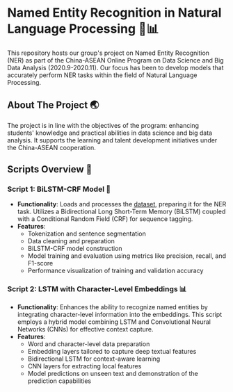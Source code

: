 # Named Entity Recognition in Natural Language Processing 🤖📊

This repository hosts our group's project on Named Entity Recognition (NER) as part of the China-ASEAN Online Program on Data Science and Big Data Analysis (2020.9-2020.11). Our focus has been to develop models that accurately perform NER tasks within the field of Natural Language Processing.

## About The Project 🌏

The project is in line with the objectives of the program: enhancing students' knowledge and practical abilities in data science and big data analysis. It supports the learning and talent development initiatives under the China-ASEAN cooperation.

## Scripts Overview 📄

### Script 1: BiLSTM-CRF Model 🤖

- **Functionality**: Loads and processes the [dataset](https://www.kaggle.com/abhinavwalia95/entity-annotated-corpus![image](https://github.com/PHYRA47/NER-task-in-NLP/assets/102316140/c190f00d-e619-456a-b7cf-d2154d530a55)
), preparing it for the NER task. Utilizes a Bidirectional Long Short-Term Memory (BiLSTM) coupled with a Conditional Random Field (CRF) for sequence tagging.
- **Features**:
  - Tokenization and sentence segmentation
  - Data cleaning and preparation
  - BiLSTM-CRF model construction
  - Model training and evaluation using metrics like precision, recall, and F1-score
  - Performance visualization of training and validation accuracy
 
### Script 2: LSTM with Character-Level Embeddings 📊

- **Functionality**: Enhances the ability to recognize named entities by integrating character-level information into the embeddings. This script employs a hybrid model combining LSTM and Convolutional Neural Networks (CNNs) for effective context capture.
- **Features**:
  - Word and character-level data preparation
  - Embedding layers tailored to capture deep textual features
  - Bidirectional LSTM for context-aware learning
  - CNN layers for extracting local features
  - Model predictions on unseen text and demonstration of the prediction capabilities

